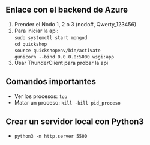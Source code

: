 ## Enlace con el backend de Azure
1. Prender el Nodo 1, 2 o 3 (nodo#, Qwerty_123456)
2. Para iniciar la api:  
    `sudo systemctl start mongod`  
    `cd quickshop`  
    `source quickshopenv/bin/activate`  
    `gunicorn --bind 0.0.0.0:5000 wsgi:app`
3. Usar ThunderClient para probar la api

## Comandos importantes
- Ver los procesos: `top`
- Matar un proceso: `kill -kill pid_proceso`

## Crear un servidor local con Python3
- `python3 -m http.server 5500`